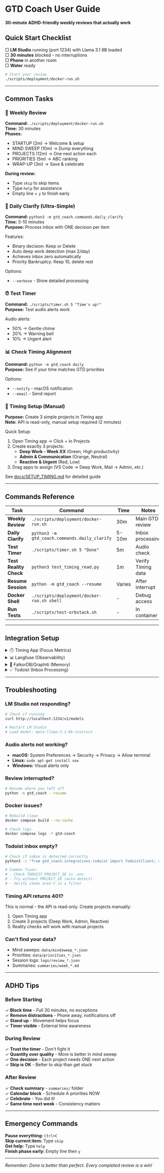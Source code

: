 # GTD Coach User Guide

**30-minute ADHD-friendly weekly reviews that actually work**

## Quick Start Checklist

□ **LM Studio** running (port 1234) with Llama 3.1 8B loaded  
□ **30 minutes** blocked - no interruptions  
□ **Phone** in another room  
□ **Water** ready  

```bash
# Start your review
./scripts/deployment/docker-run.sh
```

---

## Common Tasks

### 📅 Weekly Review
**Command:** `./scripts/deployment/docker-run.sh`  
**Time:** 30 minutes  
**Phases:** 
- STARTUP (2m) → Welcome & setup
- MIND SWEEP (10m) → Dump everything 
- PROJECTS (12m) → One next action each
- PRIORITIES (5m) → ABC ranking
- WRAP-UP (3m) → Save & celebrate

**During review:**
- Type `skip` to skip items
- Type `help` for assistance
- Empty line + `y` to finish early

### 🎯 Daily Clarify (Ultra-Simple)
**Command:** `python3 -m gtd_coach.commands.daily_clarify`  
**Time:** 5-10 minutes  
**Purpose:** Process inbox with ONE decision per item  

Features:
- Binary decision: Keep or Delete
- Auto deep work detection (max 2/day)
- Achieves inbox zero automatically
- Priority Bankruptcy: Keep 10, delete rest

Options:
- `--verbose` - Show detailed processing

### ⏰ Test Timer
**Command:** `./scripts/timer.sh 5 "Time's up!"`  
**Purpose:** Test audio alerts work  

Audio alerts:
- 50% → Gentle chime
- 20% → Warning bell  
- 10% → Urgent alert

### 📊 Check Timing Alignment
**Command:** `python -m gtd_coach daily`  
**Purpose:** See if your time matches GTD priorities  

Options:
- `--notify` - macOS notification
- `--email` - Send report

### 🔧 Timing Setup (Manual)
**Purpose:** Create 3 simple projects in Timing app  
**Note:** API is read-only, manual setup required (2 minutes)

Quick Setup:
1. Open Timing app → Click + in Projects
2. Create exactly 3 projects:
   - **Deep Work - Week XX** (Green, High productivity)
   - **Admin & Communication** (Orange, Neutral)
   - **Reactive & Urgent** (Red, Low)
3. Drag apps to assign (VS Code → Deep Work, Mail → Admin, etc.)

See [docs/SETUP_TIMING.md](../SETUP_TIMING.md) for detailed guide

---

## Commands Reference

| Task | Command | Time | Notes |
|------|---------|------|-------|
| **Weekly Review** | `./scripts/deployment/docker-run.sh` | 30m | Main GTD review |
| **Daily Clarify** | `python3 -m gtd_coach.commands.daily_clarify` | 5-10m | Inbox processing |
| **Test Timer** | `./scripts/timer.sh 5 "Done"` | 5m | Audio check |
| **Test Reality Check** | `python3 test_timing_read.py` | 1m | Verify Timing data |
| **Resume Session** | `python -m gtd_coach --resume` | Varies | After interrupt |
| **Docker Shell** | `./scripts/deployment/docker-run.sh shell` | - | Debug access |
| **Run Tests** | `./scripts/test-orbstack.sh` | - | In container |

---

## Integration Setup

<details>
<summary>🕐 Timing App (Focus Metrics)</summary>

```bash
# Add to .env
TIMING_API_KEY=your-key-here
TIMING_MIN_MINUTES=30

# Test connection
./scripts/deployment/docker-run.sh timing
```
Get key from: https://web.timingapp.com
</details>

<details>
<summary>📊 Langfuse (Observability)</summary>

```bash
# Add to .env
LANGFUSE_PUBLIC_KEY=pk-lf-...
LANGFUSE_SECRET_KEY=sk-lf-...

# Test connection
./scripts/deployment/docker-run.sh test
```
Sign up at: https://cloud.langfuse.com
</details>

<details>
<summary>🧠 FalkorDB/Graphiti (Memory)</summary>

```bash
# Add to .env
FALKORDB_HOST=localhost
FALKORDB_PORT=6380
FALKORDB_DATABASE=shared_gtd_knowledge
OPENAI_API_KEY=your-key

# Test connection
python3 scripts/maintenance/check_neo4j_state.py
```
Shared knowledge persists across sessions
</details>

<details>
<summary>✅ Todoist (Inbox Processing)</summary>

```bash
# Add to .env
TODOIST_API_KEY=your-token
TODOIST_PROJECT_ID=project-id  # Optional, defaults to Inbox

# Test connection
python3 -c "from gtd_coach.integrations.todoist import TodoistClient; print(TodoistClient().get_inbox_count())"
```
Features:
- Auto-detects inbox (filters, projects)
- Processes items with daily_clarify
- Marks items complete after processing
- Adds deep work items to Today view

Get token from: https://todoist.com/app/settings/integrations
</details>

---

## Troubleshooting

### LM Studio not responding?
```bash
# Check if running
curl http://localhost:1234/v1/models

# Restart LM Studio
# Load model: meta-llama-3.1-8b-instruct
```

### Audio alerts not working?
- **macOS:** System Preferences → Security → Privacy → Allow terminal
- **Linux:** `sudo apt-get install sox`
- **Windows:** Visual alerts only

### Review interrupted?
```bash
# Resume where you left off
python -m gtd_coach --resume
```

### Docker issues?
```bash
# Rebuild clean
docker compose build --no-cache

# Check logs
docker compose logs -f gtd-coach
```

### Todoist inbox empty?
```bash
# Check if inbox is detected correctly
python3 -c "from gtd_coach.integrations.todoist import TodoistClient; c = TodoistClient(); print(f'Inbox: {c.inbox_id}, Count: {c.get_inbox_count()}')"

# Common fixes:
# - Check TODOIST_PROJECT_ID in .env
# - Try without PROJECT_ID (auto-detect)
# - Verify items aren't in a filter
```

### Timing API returns 401?
This is normal - the API is read-only. Create projects manually:
1. Open Timing app
2. Create 3 projects (Deep Work, Admin, Reactive)
3. Reality checks will work with manual projects

### Can't find your data?
- Mind sweeps: `data/mindsweep_*.json`
- Priorities: `data/priorities_*.json`  
- Session logs: `logs/review_*.json`
- Summaries: `summaries/week_*.md`

---

## ADHD Tips

### Before Starting
✓ **Block time** - Full 30 minutes, no exceptions  
✓ **Remove distractions** - Phone away, notifications off  
✓ **Stand up** - Movement helps focus  
✓ **Timer visible** - External time awareness  

### During Review
✓ **Trust the timer** - Don't fight it  
✓ **Quantity over quality** - More is better in mind sweep  
✓ **One decision** - Each project needs ONE next action  
✓ **Skip is OK** - Better to skip than get stuck  

### After Review
✓ **Check summary** - `summaries/` folder  
✓ **Calendar block** - Schedule A priorities NOW  
✓ **Celebrate** - You did it!  
✓ **Same time next week** - Consistency matters  

---

## Emergency Commands

**Pause everything:** `Ctrl+C`  
**Skip current item:** Type `skip`  
**Get help:** Type `help`  
**Finish phase early:** Empty line then `y`  

---

*Remember: Done is better than perfect. Every completed review is a win!*